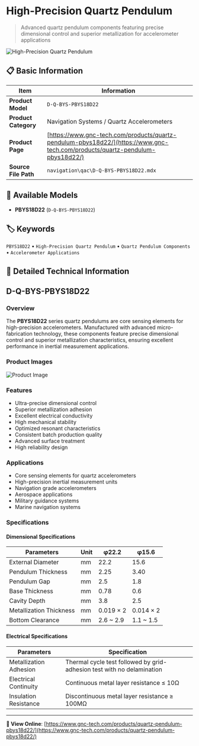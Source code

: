 # High-Precision Quartz Pendulum

> Advanced quartz pendulum components featuring precise dimensional control and superior metallization for accelerometer applications

![High-Precision Quartz Pendulum](https://www.gnc-tech.com/products/navigation/qac/D-Q-BYS-PBYS18D22/D-Q-BYS-PBYS18D22.webp)

## 📋 Basic Information

| Item | Information |
|------|------|
| **Product Model** | `D-Q-BYS-PBYS18D22` |
| **Product Category** | Navigation Systems / Quartz Accelerometers |
| **Product Page** | [https://www.gnc-tech.com/products/quartz-pendulum-pbys18d22/](https://www.gnc-tech.com/products/quartz-pendulum-pbys18d22/) |
| **Source File Path** | `navigation\qac\D-Q-BYS-PBYS18D22.mdx` |

## 🔧 Available Models

- **PBYS18D22** (`D-Q-BYS-PBYS18D22`)

## 🏷️ Keywords

`PBYS18D22` • `High-Precision Quartz Pendulum` • `Quartz Pendulum Components` • `Accelerometer Applications`

## 📖 Detailed Technical Information

## D-Q-BYS-PBYS18D22

### Overview

The **PBYS18D22** series quartz pendulums are core sensing elements for high-precision accelerometers. Manufactured with advanced micro-fabrication technology, these components feature precise dimensional control and superior metallization characteristics, ensuring excellent performance in inertial measurement applications.

### Product Images

![Product Image](https://www.gnc-tech.com/products/navigation/qac/D-Q-BYS-PBYS18D22/D-Q-BYS-PBYS18D22-Slide-01.webp)

### Features

- Ultra-precise dimensional control
- Superior metallization adhesion
- Excellent electrical conductivity
- High mechanical stability
- Optimized resonant characteristics
- Consistent batch production quality
- Advanced surface treatment
- High reliability design

### Applications

- Core sensing elements for quartz accelerometers
- High-precision inertial measurement units
- Navigation grade accelerometers
- Aerospace applications
- Military guidance systems
- Marine navigation systems

### Specifications

#### Dimensional Specifications
  
| Parameters | Unit | φ22.2 | φ15.6 |
| --- | --- | --- | --- |
| External Diameter | mm | 22.2 | 15.6 |
| Pendulum Thickness | mm | 2.25 | 3.40 |
| Pendulum Gap | mm | 2.5 | 1.8 |
| Base Thickness | mm | 0.78 | 0.6 |
| Cavity Depth | mm | 3.8 | 2.5 |
| Metallization Thickness | mm | 0.019 × 2 | 0.014 × 2 |
| Bottom Clearance | mm | 2.6 ~ 2.9 | 1.1 ~ 1.5 |
#### Electrical Specifications
  
| Parameters | Specification |
| --- | --- |
| Metallization Adhesion | Thermal cycle test followed by grid-adhesion test with no delamination |
| Electrical Continuity | Continuous metal layer resistance ≤ 10Ω |
| Insulation Resistance | Discontinuous metal layer resistance ≥ 100MΩ |
---

**🔗 View Online**: [https://www.gnc-tech.com/products/quartz-pendulum-pbys18d22/](https://www.gnc-tech.com/products/quartz-pendulum-pbys18d22/)
